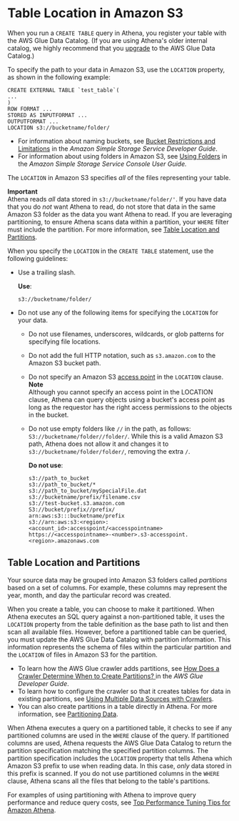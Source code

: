 # Table Location in Amazon S3<a name="tables-location-format"></a>

When you run a `CREATE TABLE` query in Athena, you register your table with the AWS Glue Data Catalog\. \(If you are using Athena's older internal catalog, we highly recommend that you [upgrade](glue-upgrade.md) to the AWS Glue Data Catalog\.\) 

To specify the path to your data in Amazon S3, use the `LOCATION` property, as shown in the following example:

```
CREATE EXTERNAL TABLE `test_table`(
...
)
ROW FORMAT ...
STORED AS INPUTFORMAT ...
OUTPUTFORMAT ...
LOCATION s3://bucketname/folder/
```
+ For information about naming buckets, see [Bucket Restrictions and Limitations](https://docs.aws.amazon.com/AmazonS3/latest/dev/BucketRestrictions.html) in the *Amazon Simple Storage Service Developer Guide*\.
+ For information about using folders in Amazon S3, see [Using Folders](https://docs.aws.amazon.com/AmazonS3/latest/user-guide/using-folders.html) in the *Amazon Simple Storage Service Console User Guide\.* 

The `LOCATION` in Amazon S3 specifies *all* of the files representing your table\. 

**Important**  
Athena reads *all* data stored in `s3://bucketname/folder/'`\. If you have data that you do *not* want Athena to read, do not store that data in the same Amazon S3 folder as the data you want Athena to read\. If you are leveraging partitioning, to ensure Athena scans data within a partition, your `WHERE` filter must include the partition\. For more information, see [Table Location and Partitions](#table-location-and-partitions)\.

When you specify the `LOCATION` in the `CREATE TABLE` statement, use the following guidelines:
+ Use a trailing slash\.

   **Use**:

  ```
  s3://bucketname/folder/
  ```
+ Do not use any of the following items for specifying the `LOCATION` for your data\.
  + Do not use filenames, underscores, wildcards, or glob patterns for specifying file locations\.
  + Do not add the full HTTP notation, such as `s3.amazon.com` to the Amazon S3 bucket path\.
  + Do not specify an Amazon S3 [ access point](https://aws.amazon.com/s3/features/access-points/) in the `LOCATION` clause\.
**Note**  
Although you cannot specify an access point in the LOCATION clause, Athena can query objects using a bucket's access point as long as the requestor has the right access permissions to the objects in the bucket\.
  + Do not use empty folders like `//` in the path, as follows: `S3://bucketname/folder//folder/`\. While this is a valid Amazon S3 path, Athena does not allow it and changes it to `s3://bucketname/folder/folder/`, removing the extra `/`\. 

     **Do not use**:

    ```
    s3://path_to_bucket
    s3://path_to_bucket/*
    s3://path_to_bucket/mySpecialFile.dat
    s3://bucketname/prefix/filename.csv
    s3://test-bucket.s3.amazon.com
    S3://bucket/prefix//prefix/
    arn:aws:s3:::bucketname/prefix
    s3://arn:aws:s3:<region>:<account_id>:accesspoint/<accesspointname>
    https://<accesspointname>-<number>.s3-accesspoint.<region>.amazonaws.com
    ```

## Table Location and Partitions<a name="table-location-and-partitions"></a>

 Your source data may be grouped into Amazon S3 folders called *partitions* based on a set of columns\. For example, these columns may represent the year, month, and day the particular record was created\. 

When you create a table, you can choose to make it partitioned\. When Athena executes an SQL query against a non\-partitioned table, it uses the `LOCATION` property from the table definition as the base path to list and then scan all available files\. However, before a partitioned table can be queried, you must update the AWS Glue Data Catalog with partition information\. This information represents the schema of files within the particular partition and the `LOCATION` of files in Amazon S3 for the partition\. 
+ To learn how the AWS Glue crawler adds partitions, see [How Does a Crawler Determine When to Create Partitions? ](https://docs.aws.amazon.com/glue/latest/dg/add-crawler.html#crawler-s3-folder-table-partition) in the *AWS Glue Developer Guide*\. 
+ To learn how to configure the crawler so that it creates tables for data in existing partitions, see [Using Multiple Data Sources with Crawlers](glue-best-practices.md#schema-crawlers-data-sources)\. 
+ You can also create partitions in a table directly in Athena\. For more information, see [Partitioning Data](partitions.md)\.

When Athena executes a query on a partitioned table, it checks to see if any partitioned columns are used in the `WHERE` clause of the query\. If partitioned columns are used, Athena requests the AWS Glue Data Catalog to return the partition specification matching the specified partition columns\. The partition specification includes the `LOCATION` property that tells Athena which Amazon S3 prefix to use when reading data\. In this case, *only* data stored in this prefix is scanned\. If you do not use partitioned columns in the `WHERE` clause, Athena scans all the files that belong to the table's partitions\. 

For examples of using partitioning with Athena to improve query performance and reduce query costs, see [Top Performance Tuning Tips for Amazon Athena](http://aws.amazon.com/blogs/big-data/top-10-performance-tuning-tips-for-amazon-athena/)\.